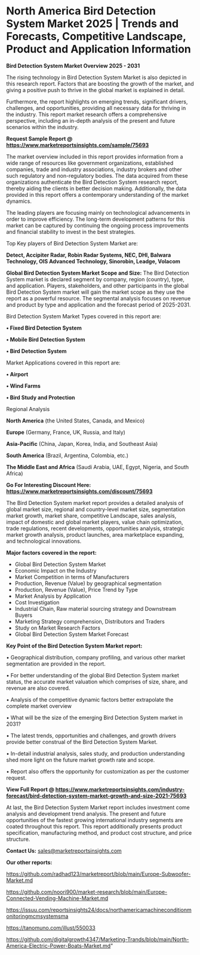 # North America Bird Detection System Market 2025 | Trends and Forecasts, Competitive Landscape, Product and Application Information

<Strong> Bird Detection System Market Overview 2025 - 2031</strong>

The rising technology in Bird Detection System Market is also depicted in this research report. Factors that are boosting the growth of the market, and giving a positive push to thrive in the global market is explained in detail.

Furthermore, the report highlights on emerging trends, significant drivers, challenges, and opportunities, providing all necessary data for thriving in the industry. This report market research offers a comprehensive perspective, including an in-depth analysis of the present and future scenarios within the industry.

<strong>Request Sample Report @ <a href=https://www.marketreportsinsights.com/sample/75693>https://www.marketreportsinsights.com/sample/75693</a></strong>

The market overview included in this report provides information from a wide range of resources like government organizations, established companies, trade and industry associations, industry brokers and other such regulatory and non-regulatory bodies. The data acquired from these organizations authenticate the Bird Detection System research report, thereby aiding the clients in better decision making. Additionally, the data provided in this report offers a contemporary understanding of the market dynamics.

The leading players are focusing mainly on technological advancements in order to improve efficiency. The long-term development patterns for this market can be captured by continuing the ongoing process improvements and financial stability to invest in the best strategies.

Top Key players of Bird Detection System Market are:

<strong>Detect, Accipiter Radar, Robin Radar Systems, NEC, DHI, Balwara Technology, OIS Advanced Technology, Sinorobin, Leadge, Volacom</strong>

<strong><b>Global Bird Detection System Market Scope and Size:</b></strong>
The Bird Detection System market is declared segment by company, region (country), type, and application. Players, stakeholders, and other participants in the global Bird Detection System market will gain the market scope as they use the report as a powerful resource. The segmental analysis focuses on revenue and product by type and application and the forecast period of 2025-2031.

Bird Detection System Market Types covered in this report are:

<strong>• Fixed Bird Detection System

• Mobile Bird Detection System

• Bird Detection System</strong>

Market Applications covered in this report are:

<strong>• Airport

• Wind Farms

• Bird Study and Protection</strong> 

Regional Analysis

<strong>North America</strong> (the United States, Canada, and Mexico)

<strong>Europe</strong> (Germany, France, UK, Russia, and Italy)

<strong>Asia-Pacific</strong> (China, Japan, Korea, India, and Southeast Asia)

<strong>South America</strong> (Brazil, Argentina, Colombia, etc.)

<strong>The Middle East and Africa</strong> (Saudi Arabia, UAE, Egypt, Nigeria, and South Africa)

<strong>Go For Interesting Discount Here: <a href=https://www.marketreportsinsights.com/discount/75693>https://www.marketreportsinsights.com/discount/75693</a></strong>

The Bird Detection System market report provides a detailed analysis of global market size, regional and country-level market size, segmentation market growth, market share, competitive Landscape, sales analysis, impact of domestic and global market players, value chain optimization, trade regulations, recent developments, opportunities analysis, strategic market growth analysis, product launches, area marketplace expanding, and technological innovations.

<strong><b>Major factors covered in the report:</b></strong>
<ul>
  <li>Global Bird Detection System Market </li>
  <li>Economic Impact on the Industry</li>
  <li>Market Competition in terms of Manufacturers</li>
  <li>Production, Revenue (Value) by geographical segmentation</li>
  <li>Production, Revenue (Value), Price Trend by Type</li>
  <li>Market Analysis by Application</li>
  <li>Cost Investigation</li>
  <li>Industrial Chain, Raw material sourcing strategy and Downstream Buyers</li>
  <li>Marketing Strategy comprehension, Distributors and Traders</li>
  <li>Study on Market Research Factors</li>
  <li>Global Bird Detection System Market Forecast</li>
</ul>

<strong><b>Key Point of the Bird Detection System Market report:</b></strong>

• Geographical distribution, company profiling, and various other market segmentation are provided in the report.

• For better understanding of the global Bird Detection System market status, the accurate market valuation which comprises of size, share, and revenue are also covered.

• Analysis of the competitive dynamic factors better extrapolate the complete market overview

• What will be the size of the emerging Bird Detection System market in 2031?

• The latest trends, opportunities and challenges, and growth drivers provide better construal of the Bird Detection System Market.

• In-detail industrial analysis, sales study, and production understanding shed more light on the future market growth rate and scope.

• Report also offers the opportunity for customization as per the customer request.

<strong><b>View Full Report @ <a href=https://www.marketreportsinsights.com/industry-forecast/bird-detection-system-market-growth-and-size-2021-75693>https://www.marketreportsinsights.com/industry-forecast/bird-detection-system-market-growth-and-size-2021-75693</a></b></strong>


At last, the Bird Detection System Market report includes investment come analysis and development trend analysis. The present and future opportunities of the fastest growing international industry segments are coated throughout this report. This report additionally presents product specification, manufacturing method, and product cost structure, and price structure.

<strong>Contact Us:</strong>
sales@marketreportsinsights.com

<strong>Our other reports:</strong>

<a href=https://github.com/radhad123/marketreport/blob/main/Europe-Subwoofer-Market.md>https://github.com/radhad123/marketreport/blob/main/Europe-Subwoofer-Market.md</a>

<a href=https://github.com/noori900/market-research/blob/main/Europe-Connected-Vending-Machine-Market.md>https://github.com/noori900/market-research/blob/main/Europe-Connected-Vending-Machine-Market.md</a>

<a href=https://issuu.com/reportsinsights24/docs/northamericamachineconditionmonitoringmcmsystemsma>https://issuu.com/reportsinsights24/docs/northamericamachineconditionmonitoringmcmsystemsma</a>

<a href=https://tanomuno.com/illust/550033>https://tanomuno.com/illust/550033</a>

<a href=https://github.com/digitalgrowth4347/Marketing-Trands/blob/main/North-America-Electric-Power-Boats-Market.md>https://github.com/digitalgrowth4347/Marketing-Trands/blob/main/North-America-Electric-Power-Boats-Market.md</a>"
